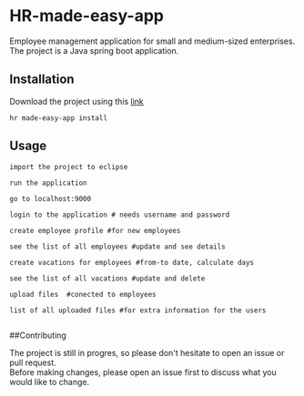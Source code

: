 # HR-made-easy-app

Employee management application for small and medium-sized enterprises.
The project is a Java spring boot application.

## Installation

Download the project using this [link]( https://github.com/Nikolovska-A/HR-made-easy-app)

```hr made-easy-app install```

## Usage
```
import the project to eclipse 

run the application

go to localhost:9000

login to the application # needs username and password

create employee profile #for new employees

see the list of all employees #update and see details

create vacations for employees #from-to date, calculate days

see the list of all vacations #update and delete

upload files  #conected to employees

list of all uploaded files #for extra information for the users


```

##Contributing

The project is still in progres, so please don't hesitate to open an issue or pull request.  
Before making changes, please open an issue first to discuss what you would like to change.
